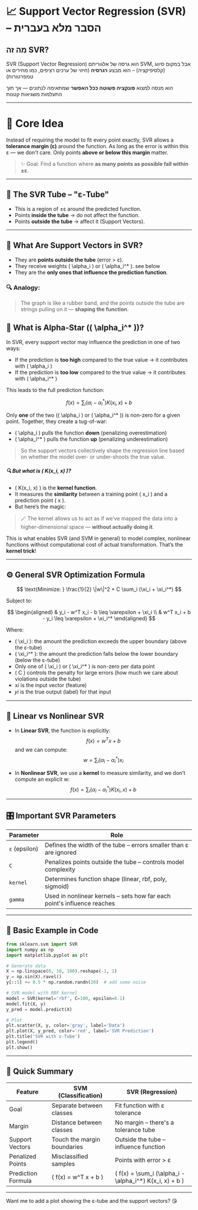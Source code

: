 # 📈 Support Vector Regression (SVR) – הסבר מלא בעברית

## מה זה SVR?
SVR (Support Vector Regression) 
הוא גרסה של אלגוריתם SVM, 
אבל במקום סיווג (קלסיפיקציה) – הוא מבצע **רגרסיה** (חיזוי של ערכים רציפים, כמו מחירים או טמפרטורות)

הוא מנסה למצוא **פונקציה פשוטה ככל האפשר** שמתאימה לנתונים — אך תוך התעלמות משגיאות קטנות

---

# 🎯 Core Idea

Instead of requiring the model to fit every point exactly, SVR allows a **tolerance margin (ε)** around the function. As long as the error is within this ε — we don't care. Only points **above or below this margin** matter.

> ✨ Goal: Find a function where **as many points as possible fall within ±ε**.

---

## 📐 The SVR Tube – "ε-Tube"

- This is a region of ±ε around the predicted function.
- Points **inside the tube** → do not affect the function.
- Points **outside the tube** → affect it (Support Vectors).

---

## 🧠 What Are Support Vectors in SVR?

- They are **points outside the tube** (error > ε).
- They receive weights \( \alpha_i \) or \( \alpha_i^* \). see below
- They are the **only ones that influence the prediction function**.

### 🔍 Analogy:
> The graph is like a rubber band, and the points outside the tube are strings pulling on it — **shaping the function**.

## 🌟 What is Alpha-Star (\( \alpha_i^* \))?

In SVR, every support vector may influence the prediction in one of two ways:

- If the prediction is **too high** compared to the true value → it contributes with \( \alpha_i \)
- If the prediction is **too low** compared to the true value → it contributes with \( \alpha_i^* \)

This leads to the full prediction function:

$$
f(x) = \sum_i (\alpha_i - \alpha_i^*) K(x_i, x) + b
$$

Only **one** of the two (\( \alpha_i \) or \( \alpha_i^* \)) is non-zero for a given point. Together, they create a tug-of-war:

- \( \alpha_i \) pulls the function **down** (penalizing overestimation)
- \( \alpha_i^* \) pulls the function **up** (penalizing underestimation)

> So the support vectors collectively shape the regression line based on whether the model over- or under-shoots the true value.

##### 🔍 But what is \( K(x_i, x) \)?

- \( K(x_i, x) \) is the **kernel function**.
- It measures the **similarity** between a training point \( x_i \) and a prediction point \( x \).
- But here’s the magic:

> 🪄 The kernel allows us to act as if we’ve mapped the data into a higher-dimensional space — **without actually doing it**.

This is what enables SVR (and SVM in general) to model complex, nonlinear functions without computational cost of actual transformation. That’s the **kernel trick**!

---

## ⚙️ General SVR Optimization Formula

$$
\text{Minimize: } \frac{1}{2} \|w\|^2 + C \sum_i (\xi_i + \xi_i^*)
$$

Subject to:

$$
\begin{aligned}
& y_i - w^T x_i - b \leq \varepsilon + \xi_i \\
& w^T x_i + b - y_i \leq \varepsilon + \xi_i^*
\end{aligned}
$$

Where:
- \( \xi_i \): the amount the prediction exceeds the upper boundary (above the ε-tube)
- \( \xi_i^* \): the amount the prediction falls below the lower boundary (below the ε-tube)
- Only one of \( \xi_i \) or \( \xi_i^* \) is non-zero per data point
- \( C \) controls the penalty for large errors (how much we care about violations outside the tube)
- x𝑖 is the input vector (feature)
- 𝑦𝑖 is the true output (label) for that input

---

## 🔢 Linear vs Nonlinear SVR

- In **Linear SVR**, the function is explicitly:
  $$ f(x) = w^T x + b $$
  and we can compute:
  $$ w = \sum_i (\alpha_i - \alpha_i^*) x_i $$

- In **Nonlinear SVR**, we use a **kernel** to measure similarity, and we don’t compute an explicit w:
  $$ f(x) = \sum_i (\alpha_i - \alpha_i^*) K(x_i, x) + b $$

---

## 🎛️ Important SVR Parameters

| Parameter | Role |
|----------|------|
| `ε` (epsilon) | Defines the width of the tube – errors smaller than ε are ignored |
| `C` | Penalizes points outside the tube – controls model complexity |
| `kernel` | Determines function shape (linear, rbf, poly, sigmoid) |
| `gamma` | Used in nonlinear kernels – sets how far each point's influence reaches |

---

## 🧪 Basic Example in Code
```python
from sklearn.svm import SVR
import numpy as np
import matplotlib.pyplot as plt

# Generate data
X = np.linspace(0, 10, 100).reshape(-1, 1)
y = np.sin(X).ravel()
y[::5] += 0.5 * np.random.randn(20)  # add some noise

# SVR model with RBF kernel
model = SVR(kernel='rbf', C=100, epsilon=0.1)
model.fit(X, y)
y_pred = model.predict(X)

# Plot
plt.scatter(X, y, color='gray', label='Data')
plt.plot(X, y_pred, color='red', label='SVR Prediction')
plt.title('SVR with ε-Tube')
plt.legend()
plt.show()
```

---

## 💬 Quick Summary

| Feature              | SVM (Classification)       | SVR (Regression)                      |
|----------------------|-----------------------------|----------------------------------------|
| Goal                 | Separate between classes    | Fit function with ε tolerance         |
| Margin               | Distance between classes    | No margin – there's a tolerance tube  |
| Support Vectors      | Touch the margin boundaries | Outside the tube – influence function |
| Penalized Points     | Misclassified samples        | Points with error > ε                 |
| Prediction Formula   | \( f(x) = w^T x + b \)       | \( f(x) = \sum_i (\alpha_i - \alpha_i^*) K(x_i, x) + b \) |

---

Want me to add a plot showing the ε-tube and the support vectors? 😘
